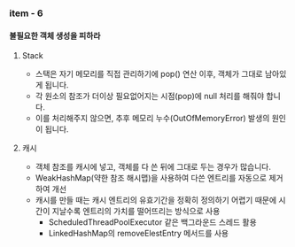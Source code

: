 ### item - 6

#### 불필요한 객체 생성을 피하라

1. Stack
   - 스택은 자기 메모리를 직접 관리하기에 pop() 연산 이후, 객체가 그대로 남아있게 됩니다.
   - 각 원소의 참조가 더이상 필요없어지는 시점(pop)에 null 처리를 해줘야 합니다.
   - 이를 처리해주지 않으면, 추후 메모리 누수(OutOfMemoryError) 발생의 원인이 됩니다.

2. 캐시
   - 객체 참조를 캐시에 넣고, 객체를 다 쓴 뒤에 그대로 두는 경우가 많습니다.
   - WeakHashMap(약한 참조 해시맵)을 사용하여 다쓴 엔트리를 자동으로 제거하여 개선
   - 캐시를 만들 때는 캐시 엔트리의 유효기간을 정확히 정의하기 어렵기 때문에 시간이 지날수록 엔트리의 가치를 떨어뜨리는 방식으로 사용
     - ScheduledThreadPoolExecutor 같은 백그라운드 스레드 활용
     - LinkedHashMap의 removeElestEntry 메서드를 사용